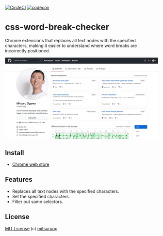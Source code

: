 [![CircleCI](https://circleci.com/gh/mitsuruog/css-word-break-checker/tree/main.svg?style=svg)](https://circleci.com/gh/mitsuruog/css-word-break-checker/tree/main) [![codecov](https://codecov.io/gh/mitsuruog/css-word-break-checker/branch/main/graph/badge.svg?token=WQWEYUN1HQ)](https://codecov.io/gh/mitsuruog/css-word-break-checker)

# css-word-break-checker

Chrome extensions that replaces all text nodes with the specified characters, making it easier to understand where word breaks are incorrectly positioned.

![demo](./assets/images/demo.gif)

## Install

- [Chrome web store](https://chrome.google.com/webstore/detail/ipndmenocdkdfianllfhilkenegbopfm)

## Features

- Replaces all text nodes with the specified characters.
- Set the specified characters.
- Filter out some selectors.

## License

[MIT License](http://ja.wikipedia.org/wiki/MIT_License)
(c) [mitsuruog](https://github.com/mitsuruog)